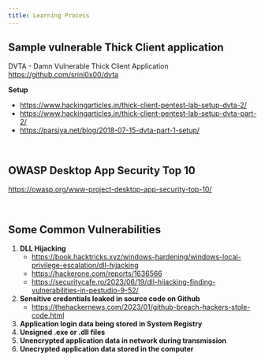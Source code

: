 ```yaml
---
title: Learning Process
---
```


## Sample vulnerable Thick Client application

DVTA - Damn Vulnerable Thick Client Application
https://github.com/srini0x00/dvta

**Setup**

- https://www.hackingarticles.in/thick-client-pentest-lab-setup-dvta-2/
- https://www.hackingarticles.in/thick-client-pentest-lab-setup-dvta-part-2/
- https://parsiya.net/blog/2018-07-15-dvta-part-1-setup/

<br>

## OWASP Desktop App Security Top 10

https://owasp.org/www-project-desktop-app-security-top-10/

<br>

## Some Common Vulnerabilities

1. **DLL Hijacking**
    - https://book.hacktricks.xyz/windows-hardening/windows-local-privilege-escalation/dll-hijacking
    - https://hackerone.com/reports/1636566
    - https://securitycafe.ro/2023/06/19/dll-hijacking-finding-vulnerabilities-in-pestudio-9-52/
2. **Sensitive credentials leaked in source code on Github**
    - https://thehackernews.com/2023/01/github-breach-hackers-stole-code.html
3. **Application login data being stored in System Registry**
4. **Unsigned .exe or .dll files**
5. **Unencrypted application data in network during transmission**
6. **Unecrypted application data stored in the computer**
